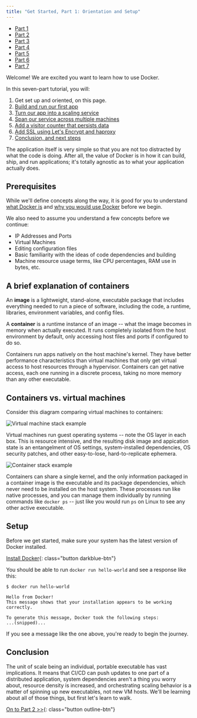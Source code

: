 ```yaml
---
title: "Get Started, Part 1: Orientation and Setup"
---
```


<ul class="pagination">
  <li class="active"><a href="index.md">Part 1</a></li>
  <li><a href="part2.md">Part 2</a></li>
  <li><a href="part3.md">Part 3</a></li>
  <li><a href="part4.md">Part 4</a></li>
  <li><a href="part5.md">Part 5</a></li>
  <li><a href="part6.md">Part 6</a></li>
  <li><a href="part7.md">Part 7</a></li>
</ul>

Welcome! We are excited you want to learn how to use Docker.

In this seven-part tutorial, you will:

1. Get set up and oriented, on this page.
2. [Build and run our first app](part2.md)
3. [Turn our app into a scaling service](part3.md)
4. [Span our service across multiple machines](part4.md)
5. [Add a visitor counter that persists data](part5.md)
6. [Add SSL using Let's Encrypt and haproxy](part6.md)
7. [Conclusion, and next steps](part7.md)

The application itself is very simple so that you are not too distracted by
what the code is doing. After all, the value of Docker is in how it can build,
ship, and run applications; it's totally agnostic as to what your application
actually does.

## Prerequisites

While we'll define concepts along the way, it is good for you to understand
[what Docker is](https://www.docker.com/what-docker) and [why you would use
Docker](https://www.docker.com/use-cases) before we begin.

We also need to assume you understand a few concepts before we continue:

- IP Addresses and Ports
- Virtual Machines
- Editing configuration files
- Basic familiarity with the ideas of code dependencies and building
- Machine resource usage terms, like CPU percentages, RAM use in bytes, etc.

## A brief explanation of containers

An **image** is a lightweight, stand-alone, executable package that includes
everything needed to run a piece of software, including the code, a runtime,
libraries, environment variables, and config files.

A **container** is a runtime instance of an image -- what the image becomes in
memory when actually executed. It runs completely isolated from the host
environment by default, only accessing host files and ports if configured to
do so.

Containers run apps natively on the host machine's kernel. They have better
performance characteristics than virtual machines that only get virtual access
to host resources through a hypervisor. Containers can get native access, each
one running in a discrete process, taking no more memory than any other
executable.

## Containers vs. virtual machines

Consider this diagram comparing virtual machines to containers:

![Virtual machine stack example](https://www.docker.com/sites/default/files/VM%402x.png)

Virtual machines run guest operating systems -- note the OS layer in each box.
This is resource intensive, and the resulting disk image and appication state is
an entangelment of OS settings, system-installed dependencies, OS security
patches, and other easy-to-lose, hard-to-replicate ephemera.

![Container stack example](https://www.docker.com/sites/default/files/Container%402x.png)

Containers can share a single kernel, and the only information packaged in a
container image is the executable and its package dependencies, which never need
to be installed on the host system. These processes run like native processes,
and you can manage them individually by running commands like `docker ps` --
just like you would run `ps` on Linux to see any other active executable.

## Setup

Before we get started, make sure your system has the latest version of Docker
installed.

[Install Docker](/engine/installation/index.md){: class="button darkblue-btn"}

You should be able to run `docker run hello-world` and see a response like this:

```
$ docker run hello-world

Hello from Docker!
This message shows that your installation appears to be working correctly.

To generate this message, Docker took the following steps:
...(snipped)...
```

If you see a message like the one above, you're ready to begin the journey.

## Conclusion

The unit of scale being an individual, portable executable has vast
implications. It means that CI/CD can push updates to one part of a distributed
application, system dependencies aren't a thing you worry about, resource
density is increased, and orchestrating scaling behavior is a matter of spinning
up new executables, not new VM hosts. We'll be learning about all of those
things, but first let's learn to walk.

[On to Part 2 >>](part2.md){: class="button outline-btn"}
